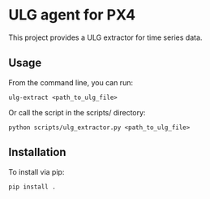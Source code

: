 # ULG agent for PX4

This project provides a ULG extractor for time series data.

## Usage

From the command line, you can run:

    ulg-extract <path_to_ulg_file>

Or call the script in the scripts/ directory:

    python scripts/ulg_extractor.py <path_to_ulg_file>
    
## Installation

To install via pip:

    pip install .